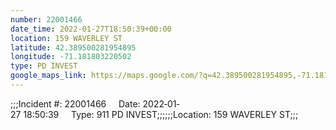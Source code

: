 ```yaml
---
number: 22001466
date_time: 2022-01-27T18:50:39+00:00
location: 159 WAVERLEY ST
latitude: 42.389500281954895
longitude: -71.181803220502
type: PD INVEST
google_maps_link: https://maps.google.com/?q=42.389500281954895,-71.181803220502
---
```


;;;Incident #: 22001466     Date: 2022‐01‐27 18:50:39     Type: 911 PD INVEST;;;;;;Location: 159 WAVERLEY ST;;;
